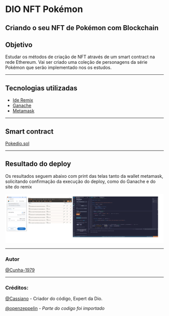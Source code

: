 # DIO NFT Pokémon

 Criando o seu NFT de Pokémon com Blockchain
---
 ## Objetivo

 Estudar os métodos de criação de NFT através de um smart contract na rede Ethereum.
 Vai ser criado uma coleção de personagens da série Pokémon que serão implementado nos os estudos.

 
 ----
 ## Tecnologias utilizadas
 * [Ide Remix](https://remix.ethereum.org/)
 * [Ganache](https://archive.trufflesuite.com/ganache/)
 * [Metamask](https://metamask.io/)


---
## Smart contract

[Pokedio.sol](PokeDIO.sol)

-----
## Resultado do deploy

Os resultados seguem abaixo com print das telas tanto da wallet metamask, solicitando confirmação da execução do deploy, como do Ganache e do site do remix

![Telas.jpg](telas.jpg)


---
### Autor

[@Cunha-1979](https://www.github.com/Cunha-1979)

---
### Créditos:

[@Cassiano](https://https://github.com/cassianobrexbit) - Criador do código, Expert da Dio.

[@openzeppelin](https://github.com/OpenZeppelin) - *Parte do codigo foi importado*
